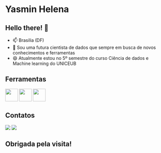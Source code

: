 # Yasmin Helena

## Hello there!  👋

- 📫 Brasilia (DF)
- 🌱 Sou uma futura cientista de dados que sempre em busca de novos conhecimentos e ferramentas
- 😄 Atualmente estou no 5º semestre do curso Ciência de dados e Machine learning do UNICEUB 


## Ferramentas 
<img src="https://cdn.jsdelivr.net/gh/devicons/devicon@latest/icons/python/python-original.svg" width="40" height="40"/> <img src="https://cdn.jsdelivr.net/gh/devicons/devicon@latest/icons/mysql/mysql-original.svg" width="40" height="40"/> <img src="https://cdn.jsdelivr.net/gh/devicons/devicon@latest/icons/rstudio/rstudio-original.svg" width="40" height="40"/> 

## Contatos      
<div>        
<a href = "yasminhelenastar@gmail.com"><img loading="lazy" src="https://img.shields.io/badge/Gmail-D14836?style=for-the-badge&logo=gmail&logoColor=white" target="_blank"></a>
<a href="https://www.linkedin.com/in/yasmin-helena-573265211" target="_blank"><img loading="lazy" src="https://img.shields.io/badge/-LinkedIn-%230077B5?style=for-the-badge&logo=linkedin&logoColor=white" target="_blank"></a>  </div>       

## Obrigada pela visita! 
